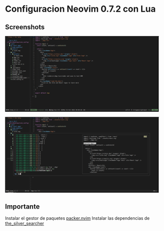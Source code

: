 # Configuracion Neovim 0.7.2 con Lua 

## Screenshots

![mi configuracion con un proyecto de react-typescript](./images/nvim.png)

![utilizando Ag + FZF](./images/ag_finder.png)

## Importante

Instalar el gestor de paquetes [packer.nvim](https://github.com/wbthomason/packer.nvim)
Instalar las dependencias de [the_silver_searcher](https://github.com/ggreer/the_silver_searcher)
